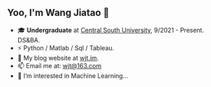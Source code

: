 ## Yoo, I'm Wang Jiatao 👋


- 🎓 **Undergraduate** at [Central South University](https://csu.edu.cn), 9/2021 - Present. DS&BA.
- ⚡ Python / Matlab / Sql / Tableau.
- 🔑 My blog website at [wjt.im](https://wjt.im).
- 📫 Email me at: [wjt@163.com](mailto:wjt@163.com)
- 👀 I’m interested in Machine Learning...
